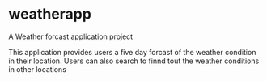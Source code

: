 # weatherapp
A Weather forcast application project

This application provides users a five day forcast of the weather condition in their location.
Users can also search to finnd tout the weather conditions in other locations





